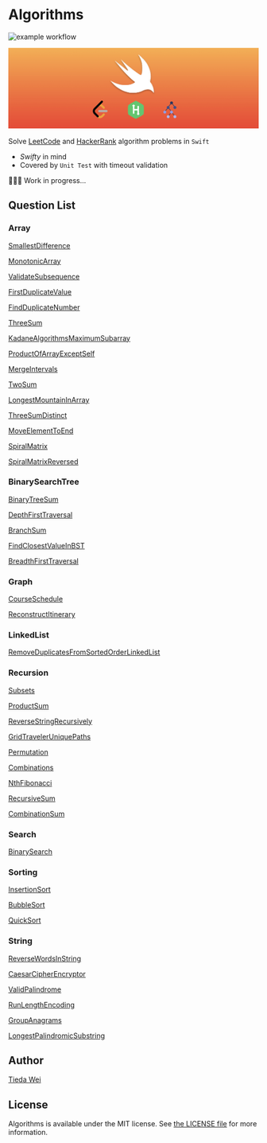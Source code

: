 # Algorithms

![example workflow](https://github.com/weitieda/swift-algorithms/actions/workflows/main.yml/badge.svg)

![banner](asset/banner.jpeg)

Solve [LeetCode](https://www.leetcode.com) and [HackerRank](https://www.hackerrank.com) algorithm problems in `Swift`

- *Swifty* in mind
- Covered by `Unit Test` with timeout validation

🧑🏻‍💻 Work in progress...

## Question List
### **Array**
[SmallestDifference](Algorithms/Algorithms/Questions/Array/SmallestDifference.swift)

[MonotonicArray](Algorithms/Algorithms/Questions/Array/MonotonicArray.swift)

[ValidateSubsequence](Algorithms/Algorithms/Questions/Array/ValidateSubsequence.swift)

[FirstDuplicateValue](Algorithms/Algorithms/Questions/Array/FirstDuplicateValue.swift)

[FindDuplicateNumber](Algorithms/Algorithms/Questions/Array/FindDuplicateNumber.swift)

[ThreeSum](Algorithms/Algorithms/Questions/Array/ThreeSum.swift)

[KadaneAlgorithmsMaximumSubarray](Algorithms/Algorithms/Questions/Array/KadaneAlgorithmsMaximumSubarray.swift)

[ProductOfArrayExceptSelf](Algorithms/Algorithms/Questions/Array/ProductOfArrayExceptSelf.swift)

[MergeIntervals](Algorithms/Algorithms/Questions/Array/MergeIntervals.swift)

[TwoSum](Algorithms/Algorithms/Questions/Array/TwoSum.swift)

[LongestMountainInArray](Algorithms/Algorithms/Questions/Array/LongestMountainInArray.swift)

[ThreeSumDistinct](Algorithms/Algorithms/Questions/Array/ThreeSumDistinct.swift)

[MoveElementToEnd](Algorithms/Algorithms/Questions/Array/MoveElementToEnd.swift)

[SpiralMatrix](Algorithms/Algorithms/Questions/Array/SpiralMatrix.swift)

[SpiralMatrixReversed](Algorithms/Algorithms/Questions/Array/SpiralMatrixReversed.swift)


### **BinarySearchTree**
[BinaryTreeSum](Algorithms/Algorithms/Questions/BinarySearchTree/BinaryTreeSum.swift)

[DepthFirstTraversal](Algorithms/Algorithms/Questions/BinarySearchTree/DepthFirstTraversal.swift)

[BranchSum](Algorithms/Algorithms/Questions/BinarySearchTree/BranchSum.swift)

[FindClosestValueInBST](Algorithms/Algorithms/Questions/BinarySearchTree/FindClosestValueInBST.swift)

[BreadthFirstTraversal](Algorithms/Algorithms/Questions/BinarySearchTree/BreadthFirstTraversal.swift)


### **Graph**
[CourseSchedule](Algorithms/Algorithms/Questions/Graph/CourseSchedule.swift)

[ReconstructItinerary](Algorithms/Algorithms/Questions/Graph/ReconstructItinerary.swift)


### **LinkedList**
[RemoveDuplicatesFromSortedOrderLinkedList](Algorithms/Algorithms/Questions/LinkedList/RemoveDuplicatesFromSortedOrderLinkedList.swift)


### **Recursion**
[Subsets](Algorithms/Algorithms/Questions/Recursion/Subsets.swift)

[ProductSum](Algorithms/Algorithms/Questions/Recursion/ProductSum.swift)

[ReverseStringRecursively](Algorithms/Algorithms/Questions/Recursion/ReverseStringRecursively.swift)

[GridTravelerUniquePaths](Algorithms/Algorithms/Questions/Recursion/GridTravelerUniquePaths.swift)

[Permutation](Algorithms/Algorithms/Questions/Recursion/Permutation.swift)

[Combinations](Algorithms/Algorithms/Questions/Recursion/Combinations.swift)

[NthFibonacci](Algorithms/Algorithms/Questions/Recursion/NthFibonacci.swift)

[RecursiveSum](Algorithms/Algorithms/Questions/Recursion/RecursiveSum.swift)

[CombinationSum](Algorithms/Algorithms/Questions/Recursion/CombinationSum.swift)


### **Search**
[BinarySearch](Algorithms/Algorithms/Questions/Search/BinarySearch.swift)


### **Sorting**
[InsertionSort](Algorithms/Algorithms/Questions/Sorting/InsertionSort.swift)

[BubbleSort](Algorithms/Algorithms/Questions/Sorting/BubbleSort.swift)

[QuickSort](Algorithms/Algorithms/Questions/Sorting/QuickSort.swift)


### **String**
[ReverseWordsInString](Algorithms/Algorithms/Questions/String/ReverseWordsInString.swift)

[CaesarCipherEncryptor](Algorithms/Algorithms/Questions/String/CaesarCipherEncryptor.swift)

[ValidPalindrome](Algorithms/Algorithms/Questions/String/ValidPalindrome.swift)

[RunLengthEncoding](Algorithms/Algorithms/Questions/String/RunLengthEncoding.swift)

[GroupAnagrams](Algorithms/Algorithms/Questions/String/GroupAnagrams.swift)

[LongestPalindromicSubstring](Algorithms/Algorithms/Questions/String/LongestPalindromicSubstring.swift)


## Author

[Tieda Wei](https://tiedawei.com)

## License

Algorithms is available under the MIT license. See [the LICENSE file](LICENSE) for more information.

